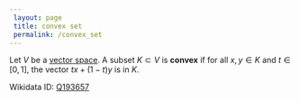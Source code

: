 ```yaml
---
 layout: page
 title: convex set
 permalink: /convex_set
---
```

Let $V$ be a [vector space](https://defsmath.github.io/DefsMath/vector_space). A subset $K\subset V$ is **convex** if for all $x,y \in K$ and $t \in [0,1]$, the vector $tx + (1-t)y$ is in $K$.

Wikidata ID: [Q193657](https://www.wikidata.org/wiki/Q193657)